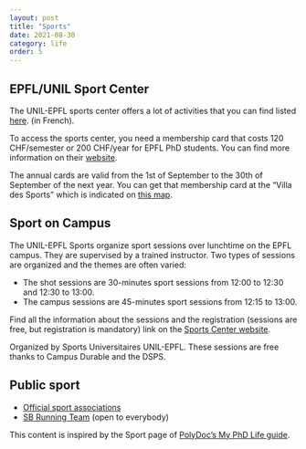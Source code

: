 ```yaml
---
layout: post
title: "Sports"
date: 2021-08-30
category: life
order: 5
---
```


## EPFL/UNIL Sport Center
The UNIL-EPFL sports center offers a lot of activities that you can find listed [here](https://sport.unil.ch/?pid=24). (in French).

To access the sports center, you need a membership card that costs 120 CHF/semester or 200 CHF/year for EPFL PhD students. You can find more information on their [website](http://sport.unil.ch/?mid=129).

The annual cards are valid from the 1st of September to the 30th of September of the next year. You can get that membership card at the “Villa des Sports” which is indicated on [this map](https://www.google.ch/maps/place/UNIL+-+Villa+des+sports/@46.519082,6.5748983,898m/data=!3m1!1e3!4m5!3m4!1s0x478c305495792713:0xb4e4d4b33f0eecfb!8m2!3d46.519082!4d6.577087?hl=en).

## Sport on Campus
The UNIL-EPFL Sports organize sport sessions over lunchtime on the EPFL campus. They are supervised by a trained instructor. Two types of sessions are organized and the themes are often varied:

* The shot sessions are 30-minutes sport sessions from 12:00 to 12:30 and 12:30 to 13:00.
* The campus sessions are 45-minutes sport sessions from 12:15 to 13:00.

Find all the information about the sessions and the registration (sessions are free, but registration is mandatory) link on the [Sports Center website](https://www2.unil.ch/css/index.php?r=default/page&label=sessions).

Organized by Sports Universitaires UNIL-EPFL. These sessions are free thanks to Campus Durable and the DSPS.

## Public sport
* [Official sport associations](https://associations.epfl.ch/page-16298-en.html)
* [SB Running Team](https://sb.epfl.ch/page-128856-en.html) (open to everybody)

This content is inspired by the Sport page of [PolyDoc’s My PhD Life guide](https://www.epfl.ch/campus/associations/list/polydoc/my-phd-life/sports/).
 